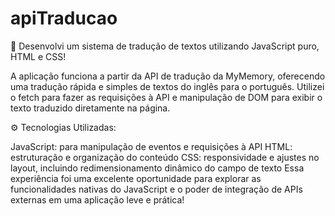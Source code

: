 # apiTraducao
 
🎉 Desenvolvi um sistema de tradução de textos utilizando JavaScript puro, HTML e CSS!

A aplicação funciona a partir da API de tradução da MyMemory, oferecendo uma tradução rápida e simples de textos do inglês para o português. Utilizei o fetch para fazer as requisições à API e manipulação de DOM para exibir o texto traduzido diretamente na página.

⚙️ Tecnologias Utilizadas:

JavaScript: para manipulação de eventos e requisições à API
HTML: estruturação e organização do conteúdo
CSS: responsividade e ajustes no layout, incluindo redimensionamento dinâmico do campo de texto
Essa experiência foi uma excelente oportunidade para explorar as funcionalidades nativas do JavaScript e o poder de integração de APIs externas em uma aplicação leve e prática!
